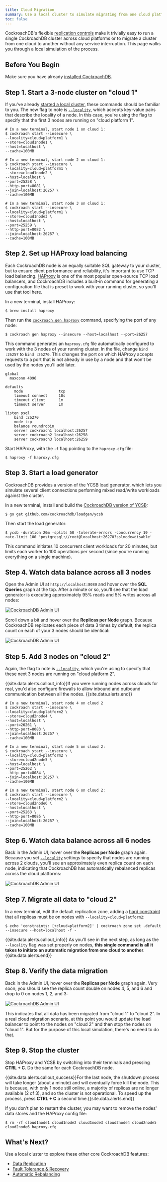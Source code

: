 ```yaml
---
title: Cloud Migration
summary: Use a local cluster to simulate migrating from one cloud platform to another.
toc: false
---
```


CockroachDB's flexible [replication controls](configure-replication-zones.html) make it trivially easy to run a single CockroachDB cluster across cloud platforms or to migrate a cluster from one cloud to another without any service interruption. This page walks you through a local simulation of the process.

<div id="toc"></div>

## Before You Begin

Make sure you have already [installed CockroachDB](install-cockroachdb.html).

## Step 1. Start a 3-node cluster on "cloud 1"

If you've already [started a local cluster](start-a-local-cluster.html), these commands should be familiar to you. The new flag to note is [`--locality`](configure-replication-zones.html#descriptive-attributes-assigned-to-nodes), which accepts key-value pairs that describe the locality of a node. In this case, you're using the flag to specify that the first 3 nodes are running on "cloud platform 1".

~~~ shell
# In a new terminal, start node 1 on cloud 1:
$ cockroach start --insecure \
--locality=cloud=platform1 \
--store=cloud1node1 \
--host=localhost \
--cache=100MB

# In a new terminal, start node 2 on cloud 1:
$ cockroach start --insecure \
--locality=cloud=platform1 \
--store=cloud1node2 \
--host=localhost \
--port=25258 \
--http-port=8081 \
--join=localhost:26257 \
--cache=100MB

# In a new terminal, start node 3 on cloud 1:
$ cockroach start --insecure \
--locality=cloud=platform1 \
--store=cloud1node3 \
--host=localhost \
--port=25259 \
--http-port=8082 \
--join=localhost:26257 \
--cache=100MB
~~~

## Step 2. Set up HAProxy load balancing

Each CockroachDB node is an equally suitable SQL gateway to your cluster, but to ensure client performance and reliability, it's important to use TCP load balancing. [HAProxy](http://www.haproxy.org/) is one of the most popular open-source TCP load balancers, and CockroachDB includes a built-in command for generating a configuration file that is preset to work with your running cluster, so you'll use that tool here.

In a new terminal, install HAProxy:

~~~ shell
$ brew install haproxy
~~~

Then run the [`cockroach gen haproxy`](generate-cockroachdb-resources.html) command, specifying the port of any node:

~~~ shell
$ cockroach gen haproxy --insecure --host=localhost --port=26257
~~~

This command generates an `haproxy.cfg` file automatically configured to work with the 3 nodes of your running cluster. In the file, change `bind :26257` to `bind :26270`. This changes the port on which HAProxy accepts requests to a port that is not already in use by a node and that won't be used by the nodes you'll add later.

~~~ shell
global
  maxconn 4096

defaults
    mode                tcp
    timeout connect     10s
    timeout client      1m
    timeout server      1m

listen psql
    bind :26270
    mode tcp
    balance roundrobin
    server cockroach1 localhost:26257
    server cockroach2 localhost:26258
    server cockroach3 localhost:26259
~~~

Start HAProxy, with the `-f` flag pointing to the `haproxy.cfg` file:

~~~ shell
$ haproxy -f haproxy.cfg
~~~

## Step 3. Start a load generator

CockroachDB provides a version of the YCSB load generator, which lets you simulate several client connections performing mixed read/write workloads against the cluster.

In a new terminal, install and build the [CockroachDB version of YCSB](https://github.com/cockroachdb/loadgen/tree/master/ycsb):

~~~ shell
$ go get github.com/cockroachdb/loadgen/ycsb
~~~

Then start the load generator:

~~~ shell
$ ycsb -duration 20m -splits 50 -tolerate-errors -concurrency 10 -rate-limit 100 'postgresql://root@localhost:26270?sslmode=disable'
~~~

This command initiates 10 concurrent client workloads for 20 minutes, but limits each worker to 100 operations per second (since you're running everything on a single machine).

## Step 4. Watch data balance across all 3 nodes

Open the Admin UI at `http://localhost:8080` and hover over the **SQL Queries** graph at the top. After a minute or so, you'll see that the load generator is executing approximately 95% reads and 5% writes across all nodes:

<img src="images/admin_ui_sql_queries.png" alt="CockroachDB Admin UI" style="border:1px solid #eee;max-width:100%" />

Scroll down a bit and hover over the **Replicas per Node** graph. Because CockroachDB replicates each piece of data 3 times by default, the replica count on each of your 3 nodes should be identical:

<img src="images/admin_ui_replicas_migration.png" alt="CockroachDB Admin UI" style="border:1px solid #eee;max-width:100%" />

## Step 5. Add 3 nodes on "cloud 2"

Again, the flag to note is [`--locality`](configure-replication-zones.html#descriptive-attributes-assigned-to-nodes), which you're using to specify that these next 3 nodes are running on "cloud platform 2".

{{site.data.alerts.callout_info}}If you were running nodes across clouds for real, you'd also configure firewalls to allow inbound and outbound communication between all the nodes. {{site.data.alerts.end}}

~~~ shell
# In a new terminal, start node 4 on cloud 2
$ cockroach start --insecure \
--locality=cloud=platform2 \
--store=cloud2node4 \
--host=localhost \
--port=26261 \
--http-port=8083 \
--join=localhost:26257 \
--cache=100MB

# In a new terminal, start node 5 on cloud 2:
$ cockroach start --insecure \
--locality=cloud=platform2 \
--store=cloud2node5 \
--host=localhost \
--port=25262 \
--http-port=8084 \
--join=localhost:26257 \
--cache=100MB

# In a new terminal, start node 6 on cloud 2:
$ cockroach start --insecure \
--locality=cloud=platform2 \
--store=cloud2node6 \
--host=localhost \
--port=25263 \
--http-port=8085 \
--join=localhost:26257 \
--cache=100MB
~~~

## Step 6. Watch data balance across all 6 nodes

Back in the Admin UI, hover over the **Replicas per Node** graph again. Because you set [`--locality`](configure-replication-zones.html#descriptive-attributes-assigned-to-nodes) settings to specify that nodes are running across 2 clouds, you'll see an approximately even replica count on each node, indicating that CockroachDB has automatically rebalanced replicas across the cloud platforms:

<img src="images/admin_ui_replicas_migration2.png" alt="CockroachDB Admin UI" style="border:1px solid #eee;max-width:100%" />

## Step 7. Migrate all data to "cloud 2"

In a new terminal, edit the default replication zone, adding a [hard constraint](configure-replication-zones.html#replication-constraints) that all replicas must be on nodes with `--locality=cloud=platform2`:

~~~ shell
$ echo 'constraints: [+cloud=platform2]' | cockroach zone set .default --insecure --host=localhost -f -
~~~

{{site.data.alerts.callout_info}} As you'll see in the next step, as long as the <code>--locality</code> flag was set properly on nodes, <strong>this single command is all it takes to initiate an automatic migration from one cloud to another</strong>.{{site.data.alerts.end}}

## Step 8. Verify the data migration

Back in the Admin UI, hover over the **Replicas per Node** graph again. Very soon, you should see the replica count double on nodes 4, 5, and 6 and drop to 0 on nodes 1, 2, and 3:

<img src="images/admin_ui_replicas_migration3.png" alt="CockroachDB Admin UI" style="border:1px solid #eee;max-width:100%" />

This indicates that all data has been migrated from "cloud 1" to "cloud 2". In a real cloud migration scenario, at this point you would update the load balancer to point to the nodes on "cloud 2" and then stop the nodes on "cloud 1". But for the purpose of this local simulation, there's no need to do that.

## Step 9. Stop the cluster

Stop HAProxy and YCSB by switching into their terminals and pressing **CTRL + C**. Do the same for each CockroachDB node.

{{site.data.alerts.callout_success}}For the last node, the shutdown process will take longer (about a minute) and will eventually force kill the node. This is because, with only 1 node still online, a majority of replicas are no longer available (2 of 3), and so the cluster is not operational. To speed up the process, press <strong>CTRL + C</strong> a second time.{{site.data.alerts.end}}

If you don't plan to restart the cluster, you may want to remove the nodes' data stores and the HAProxy config file:

~~~ shell
$ rm -rf cloud1node1 cloud1node2 cloud1node3 cloud2node4 cloud2node5 cloud2node6 haproxy.cfg
~~~

## What's Next?

Use a local cluster to explore these other core CockroachDB features:

- [Data Replication](demo-data-replication.html)
- [Fault Tolerance & Recovery](demo-fault-tolerance-and-recovery.html)
- [Automatic Rebalancing](demo-automatic-rebalancing.html)
